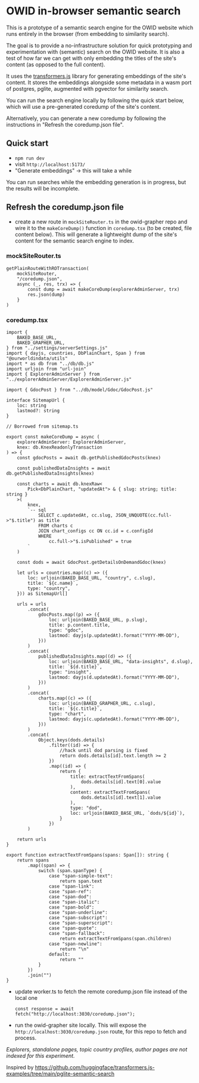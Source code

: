 # OWID in-browser semantic search

This is a prototype of a semantic search engine for the OWID website which runs entirely in the browser (from embedding to similarity search).

The goal is to provide a no-infrastructure solution for quick prototyping and experimentation with (semantic) search on the OWID website. It is also a test of how far we can get with only embedding the titles of the site's content (as opposed to the full content).

It uses the [transformers.js](https://github.com/huggingface/transformers.js) library for generating embeddings of the site's content. It stores the embeddings alongside some metadata in a wasm port of postgres, pglite, augmented with pgvector for similarity search.

You can run the search engine locally by following the quick start below, which will use a pre-generated coredump of the site's content.

Alternatively, you can generate a new coredump by following the instructions in "Refresh the coredump.json file".

## Quick start

- `npm run dev`
- visit `http://localhost:5173/`
- "Generate embeddings" -> this will take a while

You can run searches while the embedding generation is in progress, but the results will be incomplete.

## Refresh the coredump.json file

- create a new route in `mockSiteRouter.ts` in the owid-grapher repo and wire it to the `makeCoreDump()` function in `coredump.tsx` (to be created, file content below). This will generate a lightweight dump of the site's content for the semantic search engine to index.

### mockSiteRouter.ts

```
getPlainRouteWithROTransaction(
    mockSiteRouter,
    "/coredump.json",
    async (_, res, trx) => {
        const dump = await makeCoreDump(explorerAdminServer, trx)
        res.json(dump)
    }
)
```

### coredump.tsx

```
import {
    BAKED_BASE_URL,
    BAKED_GRAPHER_URL,
} from "../settings/serverSettings.js"
import { dayjs, countries, DbPlainChart, Span } from "@ourworldindata/utils"
import * as db from "../db/db.js"
import urljoin from "url-join"
import { ExplorerAdminServer } from "../explorerAdminServer/ExplorerAdminServer.js"

import { GdocPost } from "../db/model/Gdoc/GdocPost.js"

interface SitemapUrl {
    loc: string
    lastmod?: string
}

// Borrowed from sitemap.ts

export const makeCoreDump = async (
    explorerAdminServer: ExplorerAdminServer,
    knex: db.KnexReadonlyTransaction
) => {
    const gdocPosts = await db.getPublishedGdocPosts(knex)

    const publishedDataInsights = await db.getPublishedDataInsights(knex)

    const charts = await db.knexRaw<
        Pick<DbPlainChart, "updatedAt"> & { slug: string; title: string }
    >(
        knex,
        `-- sql
            SELECT c.updatedAt, cc.slug, JSON_UNQUOTE(cc.full->"$.title") as title
            FROM charts c
            JOIN chart_configs cc ON cc.id = c.configId
            WHERE
                cc.full->"$.isPublished" = true
        `
    )

    const dods = await GdocPost.getDetailsOnDemandGdoc(knex)

    let urls = countries.map((c) => ({
        loc: urljoin(BAKED_BASE_URL, "country", c.slug),
        title: `${c.name}`,
        type: "country",
    })) as SitemapUrl[]

    urls = urls
        .concat(
            gdocPosts.map((p) => ({
                loc: urljoin(BAKED_BASE_URL, p.slug),
                title: p.content.title,
                type: "gdoc",
                lastmod: dayjs(p.updatedAt).format("YYYY-MM-DD"),
            }))
        )
        .concat(
            publishedDataInsights.map((d) => ({
                loc: urljoin(BAKED_BASE_URL, "data-insights", d.slug),
                title: `${d.title}`,
                type: "insight",
                lastmod: dayjs(d.updatedAt).format("YYYY-MM-DD"),
            }))
        )
        .concat(
            charts.map((c) => ({
                loc: urljoin(BAKED_GRAPHER_URL, c.slug),
                title: `${c.title}`,
                type: "chart",
                lastmod: dayjs(c.updatedAt).format("YYYY-MM-DD"),
            }))
        )
        .concat(
            Object.keys(dods.details)
                .filter((id) => {
                    //hack until dod parsing is fixed
                    return dods.details[id].text.length >= 2
                })
                .map((id) => {
                    return {
                        title: extractTextFromSpans(
                            dods.details[id].text[0].value
                        ),
                        content: extractTextFromSpans(
                            dods.details[id].text[1].value
                        ),
                        type: "dod",
                        loc: urljoin(BAKED_BASE_URL, `dods/${id}`),
                    }
                })
        )

    return urls
}

export function extractTextFromSpans(spans: Span[]): string {
    return spans
        .map((span) => {
            switch (span.spanType) {
                case "span-simple-text":
                    return span.text
                case "span-link":
                case "span-ref":
                case "span-dod":
                case "span-italic":
                case "span-bold":
                case "span-underline":
                case "span-subscript":
                case "span-superscript":
                case "span-quote":
                case "span-fallback":
                    return extractTextFromSpans(span.children)
                case "span-newline":
                    return "\n"
                default:
                    return ""
            }
        })
        .join("")
}
```

- update worker.ts to fetch the remote coredump.json file instead of the local one

  `const response = await fetch("http://localhost:3030/coredump.json");`

- run the owid-grapher site locally. This will expose the `http://localhost:3030/coredump.json` route, for this repo to fetch and process.

_Explorers, standalone pages, topic country profiles, author pages are not indexed for this experiment._

Inspired by https://github.com/huggingface/transformers.js-examples/tree/main/pglite-semantic-search
